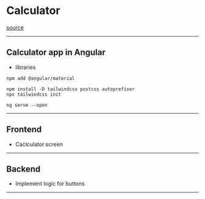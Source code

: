 # Calculator
[source](https://tailwindcss.com/docs/installation/using-postcss)

--- ---

## Calculator app in Angular

- libraries

```commandline
npm add @angular/material

npm install -D tailwindcss postcss autoprefixer
npx tailwindcss init

ng serve --open
```

--- ---

## Frontend

- Caclculator screen

--- ---

## Backend

- Implement logic for buttons

--- ---